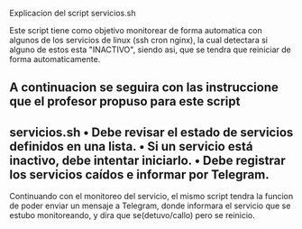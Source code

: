 Explicacion del script servicios.sh

Este script tiene como objetivo monitorear de forma automatica con algunos de los servicios de linux (ssh cron nginx), la cual detectara si alguno de estos esta "INACTIVO", siendo asi, que se tendra que reiniciar de forma automaticamente.

A continuacion se seguira con las instruccione que el profesor propuso para este script
----------------------------------------------------------------------------------------
servicios.sh
• Debe revisar el estado de servicios definidos en una lista.
• Si un servicio está inactivo, debe intentar iniciarlo.
• Debe registrar los servicios caídos e informar por Telegram.
-----------------------------------------------------------------------------------------

Continuando con el monitoreo del servicio, el mismo script tendra la funcion de poder enviar un mensaje a Telegram, donde informara el servicio que se estubo monitoreando, y dira que se(detuvo/callo) pero se reinicio.
